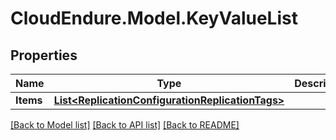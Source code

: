 # CloudEndure.Model.KeyValueList
## Properties

Name | Type | Description | Notes
------------ | ------------- | ------------- | -------------
**Items** | [**List&lt;ReplicationConfigurationReplicationTags&gt;**](ReplicationConfigurationReplicationTags.md) |  | [optional] 

[[Back to Model list]](../README.md#documentation-for-models) [[Back to API list]](../README.md#documentation-for-api-endpoints) [[Back to README]](../README.md)

